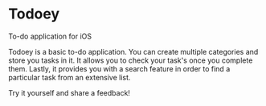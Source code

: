 # Todoey
To-do application for iOS

Todoey is a basic to-do application. You can create multiple categories and store you tasks in it. It allows you to check your task's once you complete them. Lastly, it provides you with a search feature in order to find a particular task from an extensive list.

Try it yourself and share a feedback!
